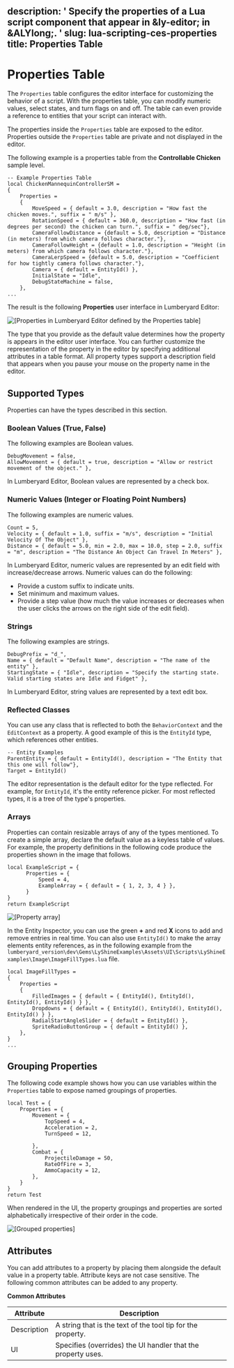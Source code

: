 description: ' Specify the properties of a Lua script component that appear in &ly-editor;
  in &ALYlong;. '
slug: lua-scripting-ces-properties
title: Properties Table
---
# Properties Table<a name="lua-scripting-ces-properties"></a>

The `Properties` table configures the editor interface for customizing the behavior of a script\. With the properties table, you can modify numeric values, select states, and turn flags on and off\. The table can even provide a reference to entities that your script can interact with\.

The properties inside the `Properties` table are exposed to the editor\. Properties outside the `Properties` table are private and not displayed in the editor\.

The following example is a properties table from the **Controllable Chicken** sample level\.

```
-- Example Properties Table 
local ChickenMannequinControllerSM =
{
    Properties =
    {
        MoveSpeed = { default = 3.0, description = "How fast the chicken moves.", suffix = " m/s" },
        RotationSpeed = { default = 360.0, description = "How fast (in degrees per second) the chicken can turn.", suffix = " deg/sec"},
        CameraFollowDistance = {default = 5.0, description = "Distance (in meters) from which camera follows character."},
        CameraFollowHeight = {default = 1.0, description = "Height (in meters) from which camera follows character."},
        CameraLerpSpeed = {default = 5.0, description = "Coefficient for how tightly camera follows character."},
        Camera = { default = EntityId() },
        InitialState = "Idle",
        DebugStateMachine = false,
    },
...
```

The result is the following **Properties** user interface in Lumberyard Editor:

![\[Properties in Lumberyard Editor defined by the Properties table\]](/images/scripting/lua/lua-scripting-ces-4.png)

The type that you provide as the default value determines how the property is appears in the editor user interface\. You can further customize the representation of the property in the editor by specifying additional attributes in a table format\. All property types support a description field that appears when you pause your mouse on the property name in the editor\.

## Supported Types<a name="lua-scripting-ces-properties-types"></a>

Properties can have the types described in this section\.

### Boolean Values \(True, False\)<a name="lua-scripting-ces-properties-types-boolean"></a>

The following examples are Boolean values\.

```
DebugMovement = false,
AllowMovement = { default = true, description = "Allow or restrict movement of the object." },
```

In Lumberyard Editor, Boolean values are represented by a check box\.

### Numeric Values \(Integer or Floating Point Numbers\)<a name="lua-scripting-ces-properties-types-numeric"></a>

The following examples are numeric values\.

```
Count = 5,
Velocity = { default = 1.0, suffix = "m/s", description = "Initial Velocity Of The Object" },
Distance = { default = 5.0, min = 2.0, max = 10.0, step = 2.0, suffix = "m", description = "The Distance An Object Can Travel In Meters" },
```

In Lumberyard Editor, numeric values are represented by an edit field with increase/decrease arrows\. Numeric values can do the following:
+ Provide a custom suffix to indicate units\.
+ Set minimum and maximum values\.
+ Provide a step value \(how much the value increases or decreases when the user clicks the arrows on the right side of the edit field\)\.

### Strings<a name="lua-scripting-ces-properties-types-strings"></a>

The following examples are strings\.

```
DebugPrefix = "d_",
Name = { default = "Default Name", description = "The name of the entity" },
StartingState = { "Idle", description = "Specify the starting state. Valid starting states are Idle and Fidget" },
```

In Lumberyard Editor, string values are represented by a text edit box\.

### Reflected Classes<a name="lua-scripting-ces-properties-types-reflected-classes"></a>

You can use any class that is reflected to both the `BehaviorContext` and the `EditContext` as a property\. A good example of this is the `EntityId` type, which references other entities\.

```
-- Entity Examples
ParentEntity = { default = EntityId(), description = "The Entity that this one will follow"},
Target = EntityId()
```

The editor representation is the default editor for the type reflected\. For example, for `EntityId`, it's the entity reference picker\. For most reflected types, it is a tree of the type's properties\.

### Arrays<a name="lua-scripting-ces-properties-types-arrays"></a>

Properties can contain resizable arrays of any of the types mentioned\. To create a simple array, declare the default value as a keyless table of values\. For example, the property definitions in the following code produce the properties shown in the image that follows\.

```
local ExampleScript = {
      Properties = {
          Speed = 4,
          ExampleArray = { default = { 1, 2, 3, 4 } },
      }
}
return ExampleScript
```

![\[Property array\]](/images/scripting/lua/lua-scripting-ces-properties-types-arrays.png)

In the Entity Inspector, you can use the green **\+** and red **X** icons to add and remove entries in real time\. You can also use `EntityId()` to make the array elements entity references, as in the following example from the `lumberyard_version\dev\Gems\LyShineExamples\Assets\UI\Scripts\LyShineExamples\Image\ImageFillTypes.lua` file\.

```
local ImageFillTypes = 
{
	Properties = 
	{
		FilledImages = { default = { EntityId(), EntityId(), EntityId(), EntityId() } },
		Dropdowns = { default = { EntityId(), EntityId(), EntityId(), EntityId() } },
		RadialStartAngleSlider = { default = EntityId() },
		SpriteRadioButtonGroup = { default = EntityId() },
	},
}
...
```

## Grouping Properties<a name="lua-scripting-ces-properties-grouping"></a>

The following code example shows how you can use variables within the `Properties` table to expose named groupings of properties\.

```
local Test = {
	Properties = {
		Movement = {	
			TopSpeed = 4,
			Acceleration = 2,
			TurnSpeed = 12,
			
		},
		Combat = {
			ProjectileDamage = 50,
			RateOfFire = 3,
			AmmoCapacity = 12,
		},
	}
}
return Test
```

When rendered in the UI, the property groupings and properties are sorted alphabetically irrespective of their order in the code\.

![\[Grouped properties\]](/images/scripting/lua/lua-scripting-ces-properties-types-arrays-grouped.png)

## Attributes<a name="lua-scripting-ces-properties-attributes"></a>

You can add attributes to a property by placing them alongside the default value in a property table\. Attribute keys are not case sensitive\. The following common attributes can be added to any property\.


**Common Attributes**  

| Attribute | Description | 
| --- | --- | 
| Description | A string that is the text of the tool tip for the property\. | 
| UI | Specifies \(overrides\) the UI handler that the property uses\.  | 